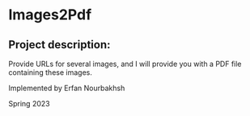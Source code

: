 # Images2Pdf

## Project description:

Provide URLs for several images, and I will provide you with a PDF file containing these images.



Implemented by Erfan Nourbakhsh

Spring 2023
